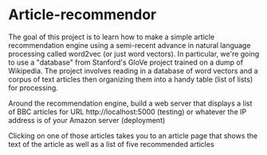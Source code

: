 # Article-recommendor

The goal of this project is to learn how to make a simple article recommendation engine using a semi-recent advance in natural language processing called word2vec (or just word vectors). In particular, we're going to use a "database" from Stanford's GloVe project trained on a dump of Wikipedia. The project involves reading in a database of word vectors and a corpus of text articles then organizing them into a handy table (list of lists) for processing.

Around the recommendation engine, build a web server that displays a list of BBC articles for URL http://localhost:5000 (testing) or whatever the IP address is of your Amazon server (deployment)



Clicking on one of those articles takes you to an article page that shows the text of the article as well as a list of five recommended articles
